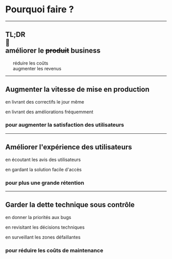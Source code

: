 # Pourquoi faire **?**

---
<style scoped>
section {
    text-align: center
}
ul {
    list-style-type: none
}
</style>

## **TL**;**DR**<br>🔻<br>améliorer le **~~produit~~** business

* réduire les coûts
* augmenter les revenus

---

## Augmenter la **vitesse** de mise en production

en livrant des correctifs le jour même

en livrant des améliorations fréquemment

### pour augmenter la **satisfaction** des utilisateurs

<!--
les équipes doivent avoir une autonomie pour prendre la décision
de mettre en production
-->

---

## Améliorer l'**expérience** des utilisateurs

en écoutant les avis des utilisateurs

en gardant la solution facile d'accès

### pour plus une grande **rétention**

<!--
lire,écouter les retours fait sur les stores, TrustPilot
faire le point avec les équipes de support
observer les tendances de vos utilisateurs (fréquence d'utilisation, temps passé pour une action)
évitant les designs non revus et solutions sur un coin de bureau qui pénalisent les utilisateurs au profit de la mise en production
-->

---

## Garder la **dette** technique sous contrôle

en donner la priorités aux bugs

en revisitant les décisions techniques

en surveillant les zones défaillantes

### pour réduire les **coûts** de maintenance

<!--
corriger les bugs existants avant d'ajouter des nouvelles fonctionnalités
meme les plus mineurs, sinon ils vont s'accumuler... on peut corriger en ne pas corrigeant
n'ajoutez pas de nouvelles fonctionnalités sans revoir les décisions techniques,
tous les problèmes ne sont pas toujours visibles, pensez a garder un œil sur les resources, les logs d'erreurs,
et l'absence de log ou de consommation de resources
-->
